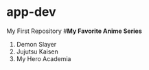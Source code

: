 # app-dev
My First Repository
	#**My Favorite Anime Series**
1. Demon Slayer
2. Jujutsu Kaisen
3. My Hero Academia
 
